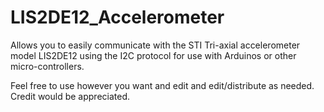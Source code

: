 # LIS2DE12_Accelerometer
Allows you to easily communicate with the STI Tri-axial accelerometer model LIS2DE12 using the I2C protocol for use with Arduinos or other micro-controllers.

Feel free to use however you want and edit and edit/distribute as needed. Credit would be appreciated.
